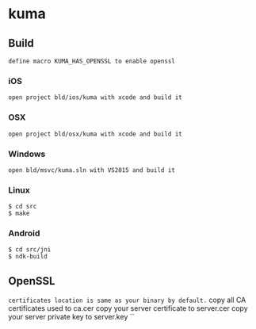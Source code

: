 # kuma


## Build
``
define macro KUMA_HAS_OPENSSL to enable openssl
``

### iOS
``
open project bld/ios/kuma with xcode and build it
``

### OSX
``
open project bld/osx/kuma with xcode and build it
``

### Windows
``
open bld/msvc/kuma.sln with VS2015 and build it
``

### Linux
```
$ cd src
$ make
```

### Android
```
$ cd src/jni
$ ndk-build
```

## OpenSSL
``
certificates location is same as your binary by default.
``
copy all CA certificates used to ca.cer
copy your server certificate to server.cer
copy your server private key to server.key
``